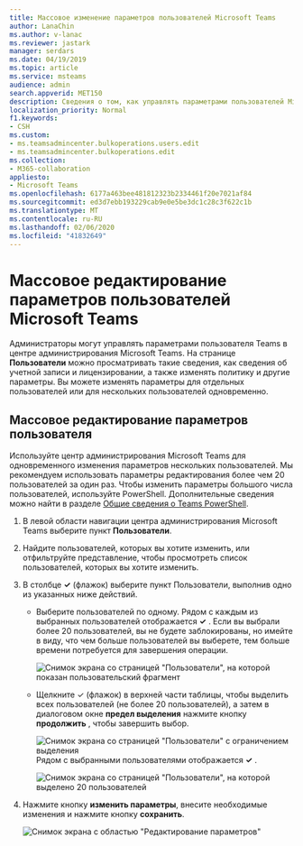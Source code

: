 ```yaml
---
title: Массовое изменение параметров пользователей Microsoft Teams
author: LanaChin
ms.author: v-lanac
ms.reviewer: jastark
manager: serdars
ms.date: 04/19/2019
ms.topic: article
ms.service: msteams
audience: admin
search.appverid: MET150
description: Сведения о том, как управлять параметрами пользователей Microsoft Teams в центре администрирования Microsoft Teams.
localization_priority: Normal
f1.keywords:
- CSH
ms.custom:
- ms.teamsadmincenter.bulkoperations.users.edit
- ms.teamsadmincenter.bulkoperations.edit
ms.collection:
- M365-collaboration
appliesto:
- Microsoft Teams
ms.openlocfilehash: 6177a463bee481812323b2334461f20e7021af84
ms.sourcegitcommit: ed3d7ebb193229cab9e0e5be3dc1c28c3f622c1b
ms.translationtype: MT
ms.contentlocale: ru-RU
ms.lasthandoff: 02/06/2020
ms.locfileid: "41832649"
---
```

# <a name="edit-microsoft-teams-user-settings-in-bulk"></a>Массовое редактирование параметров пользователей Microsoft Teams

Администраторы могут управлять параметрами пользователя Teams в центре администрирования Microsoft Teams. На странице **Пользователи** можно просматривать такие сведения, как сведения об учетной записи и лицензировании, а также изменять политику и другие параметры. Вы можете изменять параметры для отдельных пользователей или для нескольких пользователей одновременно.

## <a name="edit-user-settings-in-bulk"></a>Массовое редактирование параметров пользователя

Используйте центр администрирования Microsoft Teams для одновременного изменения параметров нескольких пользователей. Мы рекомендуем использовать параметры редактирования более чем 20 пользователей за один раз. Чтобы изменить параметры большого числа пользователей, используйте PowerShell. Дополнительные сведения можно найти в разделе [Общие сведения о Teams PowerShell](teams-powershell-overview.md).

1. В левой области навигации центра администрирования Microsoft Teams выберите пункт **Пользователи**.
2. Найдите пользователей, которых вы хотите изменить, или отфильтруйте представление, чтобы просмотреть список пользователей, которых вы хотите изменить.
3. В столбце **&#x2713;** (флажок) выберите пункт Пользователи, выполнив одно из указанных ниже действий.
    - Выберите пользователей по одному. Рядом с каждым из выбранных пользователей отображается **&#x2713;** . Если вы выбрали более 20 пользователей, вы не будете заблокированы, но имейте в виду, что чем больше пользователей вы выберете, тем больше времени потребуется для завершения операции.

        ![Снимок экрана со страницей "Пользователи", на которой показан пользовательский фрагмент](media/bulk-edit-user-settings-select-users.png)

    - Щелкните &#x2713; (флажок) в верхней части таблицы, чтобы выделить всех пользователей (не более 20 пользователей), а затем в диалоговом окне **предел выделения** нажмите кнопку **продолжить** , чтобы завершить выбор.

        ![Снимок экрана со страницей "Пользователи" с ограничением выделения](media/bulk-edit-user-settings-select-all-limit.png) <br> Рядом с выбранными пользователями отображается **&#x2713;** .

        ![Снимок экрана со страницей "Пользователи", на которой выделено 20 пользователей](media/bulk-edit-user-settings-select-all.png)
4. Нажмите кнопку **изменить параметры**, внесите необходимые изменения и нажмите кнопку **сохранить**.

    ![Снимок экрана с областью "Редактирование параметров"](media/bulk-edit-user-settings-edit-settings.png)
